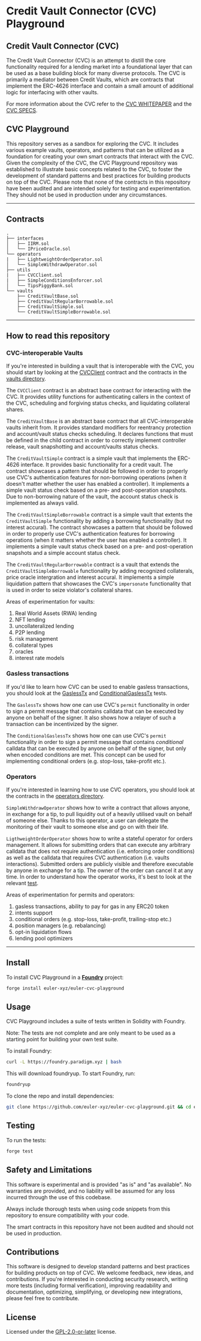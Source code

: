 # Credit Vault Connector (CVC) Playground


## Credit Vault Connector (CVC) 

The Credit Vault Connector (CVC) is an attempt to distill the core functionality required for a lending market into a foundational layer that can be used as a base building block for many diverse protocols. The CVC is primarily a mediator between Credit Vaults, which are contracts that implement the ERC-4626 interface and contain a small amount of additional logic for interfacing with other vaults.

For more information about the CVC refer to the [CVC WHITEPAPER](https://github.com/euler-xyz/euler-cvc/blob/master/docs/whitepaper.md) and the [CVC SPECS](https://github.com/euler-xyz/euler-cvc/blob/master/docs/specs.md).


## CVC Playground

This repository serves as a sandbox for exploring the CVC. It includes various example vaults, operators, and patterns that can be utilized as a foundation for creating your own smart contracts that interact with the CVC. Given the complexity of the CVC, the CVC Playground repository was established to illustrate basic concepts related to the CVC, to foster the development of standard patterns and best practices for building products on top of the CVC. Please note that none of the contracts in this repository have been audited and are intended solely for testing and experimentation. They should not be used in production under any circumstances.

---

## Contracts

```
.
├── interfaces
│   ├── IIRM.sol
│   └── IPriceOracle.sol
└── operators
|   ├── LightweightOrderOperator.sol
│   └── SimpleWithdrawOperator.sol
├── utils
|   ├── CVCClient.sol
|   ├── SimpleConditionsEnforcer.sol
│   └── TipsPiggyBank.sol
└── vaults
    ├── CreditVaultBase.sol
    ├── CreditVaultRegularBorrowable.sol
    ├── CreditVaultSimple.sol
    └── CreditVaultSimpleBorrowable.sol
```

---

## How to read this repository

### CVC-interoperable Vaults

If you're interested in building a vault that is interoperable with the CVC, you should start by looking at the [CVCClient](/src/utils/CVCClient.sol) contract and the contracts in the [vaults directory](/src/vaults).

The `CVCClient` contract is an abstract base contract for interacting with the CVC. It provides utility functions for authenticating callers in the context of the CVC, scheduling and forgiving status checks, and liquidating collateral shares.

The `CreditVaultBase` is an abstract base contract that all CVC-interoperable vaults inherit from. It provides standard modifiers for reentrancy protection and account/vault status checks scheduling. It declares functions that must be defined in the child contract in order to correctly implement controller release, vault snapshotting and account/vaults status checks.

The `CreditVaultSimple` contract is a simple vault that implements the ERC-4626 interface. It provides basic functionality for a credit vault. The contract showcases a pattern that should be followed in order to properly use CVC's authentication features for non-borrowing operations (when it doesn't matter whether the user has enabled a controller). It implements a simple vault status check based on a pre- and post-operation snapshots. Due to non-borrowing nature of the vault, the account status check is implemented as always valid.

The `CreditVaultSimpleBorrowable` contract is a simple vault that extents the `CreditVaultSimple` functionality by adding a borrowing functionality (but no interest accural). The contract showcases a pattern that should be followed in order to properly use CVC's authentication features for borrowing operations (when it matters whether the user has enabled a controller). It implements a simple vault status check based on a pre- and post-operation snapshots and a simple account status check.

The `CreditVaultRegularBorrowable` contract is a vault that extends the `CreditVaultSimpleBorrowable` functionality by adding recognized collaterals, price oracle intergration and interest accural. It implements a simple liquidation pattern that showcases the CVC's `impersonate` functionality that is used in order to seize violator's collateral shares.

Areas of experimentation for vaults:
1. Real World Assets (RWA) lending
1. NFT lending
1. uncollateralized lending
1. P2P lending
1. risk management
1. collateral types
1. oracles
1. interest rate models

### Gasless transactions

If you'd like to learn how CVC can be used to enable gasless transactions, you should look at the [GaslessTx](/test/misc/GaslessTx.t.sol) and [ConditionalGaslessTx](/test/misc/ConditionalGaslessTx.t.sol) tests.

The `GaslessTx` shows how one can use CVC's `permit` functionality in order to sign a permit message that contains calldata that can be executed by anyone on behalf of the signer. It also shows how a relayer of such a transaction can be incentivized by the signer.

The `ConditionalGaslessTx` shows how one can use CVC's `permit` functionality in order to sign a permit message that contains *conditional* calldata that can be executed by anyone on behalf of the signer, but only when encoded conditions are met. This concept can be used for implementing conditional orders (e.g. stop-loss, take-profit etc.).

### Operators

If you're interested in learning how to use CVC operators, you should look at the contracts in the [operators directory](/src/operators).

`SimpleWithdrawOperator` shows how to write a contract that allows anyone, in exchange for a tip, to pull liquidity out of a heavily utilised vault on behalf of someone else. Thanks to this operator, a user can delegate the monitoring of their vault to someone else and go on with their life.

`LigthweightOrderOperator` shows how to write a stateful operator for orders management. It allows for submitting orders that can execute any arbitrary calldata that does not require authentication (i.e. enforcing order conditions) as well as the calldata that requires CVC authentication (i.e. vaults interactions). Submitted orders are publicly visible and therefore executable by anyone in exchange for a tip. The owner of the order can cancel it at any time. 
In order to understand how the operator works, it's best to look at the relevant [test](/test/misc/LightweightOrderOperator.t.sol).

Areas of experimentation for permits and operators:
1. gasless transactions, ability to pay for gas in any ERC20 token
1. intents support
1. conditional orders (e.g. stop-loss, take-profit, trailing-stop etc.)
1. position managers (e.g. rebalancing)
1. opt-in liquidation flows
1. lending pool optimizers

---

## Install

To install CVC Playground in a [**Foundry**](https://github.com/foundry-rs/foundry) project:

```sh
forge install euler-xyz/euler-cvc-playground
```

## Usage

CVC Playground includes a suite of tests written in Solidity with Foundry.

Note: The tests are not complete and are only meant to be used as a starting point for building your own test suite.

To install Foundry:

```sh
curl -L https://foundry.paradigm.xyz | bash
```

This will download foundryup. To start Foundry, run:

```sh
foundryup
```

To clone the repo and install dependencies:

```sh
git clone https://github.com/euler-xyz/euler-cvc-playground.git && cd euler-cvc-playground && yarn
```

## Testing

To run the tests:

```sh
forge test
```

## Safety and Limitations

This software is experimental and is provided "as is" and "as available". No warranties are provided, and no liability will be assumed for any loss incurred through the use of this codebase.

Always include thorough tests when using code snippets from this repository to ensure compatibility with your code.

The smart contracts in this repository have not been audited and should not be used in production.

## Contributions

This software is designed to develop standard patterns and best practices for building products on top of CVC. We welcome feedback, new ideas, and contributions. If you're interested in conducting security research, writing more tests (including formal verification), improving readability and documentation, optimizing, simplifying, or developing new integrations, please feel free to contribute.

## License

Licensed under the [GPL-2.0-or-later](/LICENSE) license.
